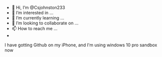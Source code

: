 - 👋 Hi, I’m @Csjohnston233
- 👀 I’m interested in ...
- 🌱 I’m currently learning ...
- 💞️ I’m looking to collaborate on ...
- 📫 How to reach me ...
- 
I have gotting Github on my iPhone, and I'm using windows 10 pro sandbox now
<!---
Csjohnston233/Csjohnston233 is a ✨ special ✨ repository because its `README.md` (this file) appears on your GitHub profile.
You can click the Preview link to take a look at your changes.
--->
